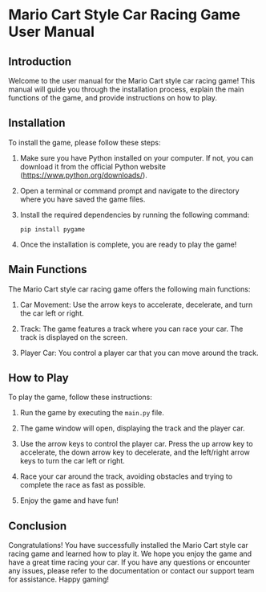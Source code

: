 # Mario Cart Style Car Racing Game User Manual

## Introduction

Welcome to the user manual for the Mario Cart style car racing game! This manual will guide you through the installation process, explain the main functions of the game, and provide instructions on how to play.

## Installation

To install the game, please follow these steps:

1. Make sure you have Python installed on your computer. If not, you can download it from the official Python website (https://www.python.org/downloads/).

2. Open a terminal or command prompt and navigate to the directory where you have saved the game files.

3. Install the required dependencies by running the following command:

   ```
   pip install pygame
   ```

4. Once the installation is complete, you are ready to play the game!

## Main Functions

The Mario Cart style car racing game offers the following main functions:

1. Car Movement: Use the arrow keys to accelerate, decelerate, and turn the car left or right.

2. Track: The game features a track where you can race your car. The track is displayed on the screen.

3. Player Car: You control a player car that you can move around the track.

## How to Play

To play the game, follow these instructions:

1. Run the game by executing the `main.py` file.

2. The game window will open, displaying the track and the player car.

3. Use the arrow keys to control the player car. Press the up arrow key to accelerate, the down arrow key to decelerate, and the left/right arrow keys to turn the car left or right.

4. Race your car around the track, avoiding obstacles and trying to complete the race as fast as possible.

5. Enjoy the game and have fun!

## Conclusion

Congratulations! You have successfully installed the Mario Cart style car racing game and learned how to play it. We hope you enjoy the game and have a great time racing your car. If you have any questions or encounter any issues, please refer to the documentation or contact our support team for assistance. Happy gaming!
